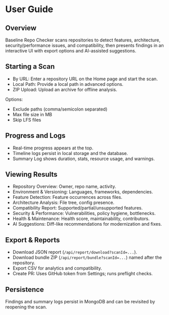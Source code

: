 # User Guide

## Overview
Baseline Repo Checker scans repositories to detect features, architecture, security/performance issues, and compatibility, then presents findings in an interactive UI with export options and AI-assisted suggestions.

## Starting a Scan
- By URL: Enter a repository URL on the Home page and start the scan.
- Local Path: Provide a local path in advanced options.
- ZIP Upload: Upload an archive for offline analysis.

Options:
- Exclude paths (comma/semicolon separated)
- Max file size in MB
- Skip LFS files

## Progress and Logs
- Real-time progress appears at the top.
- Timeline logs persist in local storage and the database.
- Summary Log shows duration, stats, resource usage, and warnings.

## Viewing Results
- Repository Overview: Owner, repo name, activity.
- Environment & Versioning: Languages, frameworks, dependencies.
- Feature Detection: Feature occurrences across files.
- Architecture Analysis: File tree, config presence.
- Compatibility Report: Supported/partial/unsupported features.
- Security & Performance: Vulnerabilities, policy hygiene, bottlenecks.
- Health & Maintenance: Health score, maintainability, contributors.
- AI Suggestions: Diff-like recommendations for modernization and fixes.

## Export & Reports
- Download JSON report (`/api/report/download?scanId=...`).
- Download bundle ZIP (`/api/report/bundle?scanId=...`) named after the repository.
- Export CSV for analytics and compatibility.
- Create PR: Uses GitHub token from Settings; runs preflight checks.

## Persistence
Findings and summary logs persist in MongoDB and can be revisited by reopening the scan.
